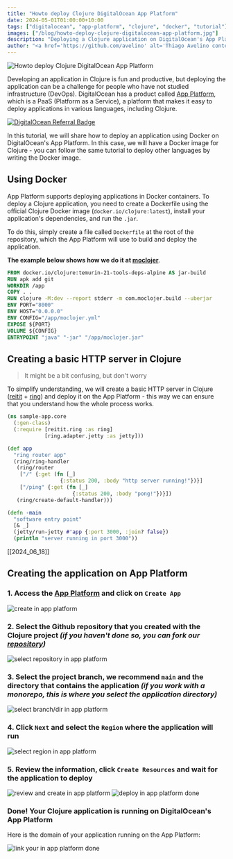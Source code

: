 ```yaml
---
title: "Howto deploy Clojure DigitalOcean App Platform"
date: 2024-05-01T01:00:00+10:00
tags: ["digitalocean", "app-platform", "clojure", "docker", "tutorial"]
images: ["/blog/howto-deploy-clojure-digitalocean-app-platform.jpg"]
description: "Deploying a Clojure application on DigitalOcean's App Platform using Docker is easy and fast. Follow this tutorial to deploy your Clojure application."
author: "<a href='https://github.com/avelino' alt='Thiago Avelino content author' target='_blank'>Thiago Avelino</a>"
---
```


![Howto deploy Clojure DigitalOcean App Platform](/blog/howto-deploy-clojure-digitalocean-app-platform.jpg?width=50%)

Developing an application in Clojure is fun and productive, but deploying the application can be a challenge for people who have not studied infrastructure (DevOps). DigitalOcean has a product called [App Platform](https://www.digitalocean.com/products/app-platform/), which is a PaaS (Platform as a Service), a platform that makes it easy to deploy applications in various languages, including Clojure.

[![DigitalOcean Referral Badge](https://web-platforms.sfo2.cdn.digitaloceanspaces.com/WWW/Badge%203.svg)](https://www.digitalocean.com/?refcode=70c384d0d807&utm_campaign=Referral_Invite&utm_medium=Referral_Program&utm_source=badge)

In this tutorial, we will share how to deploy an application using Docker on DigitalOcean's App Platform. In this case, we will have a Docker image for Clojure - you can follow the same tutorial to deploy other languages by writing the Docker image.

## Using Docker

App Platform supports deploying applications in Docker containers. To deploy a Clojure application, you need to create a Dockerfile using the official Clojure Docker image (`docker.io/clojure:latest`), install your application's dependencies, and run the `.jar`.

To do this, simply create a file called `Dockerfile` at the root of the repository, which the App Platform will use to build and deploy the application.

**The example below shows how we do it at [moclojer](https://github.com/moclojer/moclojer)**.

```Dockerfile
FROM docker.io/clojure:temurin-21-tools-deps-alpine AS jar-build
RUN apk add git
WORKDIR /app
COPY . .
RUN clojure -M:dev --report stderr -m com.moclojer.build --uberjar
ENV PORT="8000"
ENV HOST="0.0.0.0"
ENV CONFIG="/app/moclojer.yml"
EXPOSE ${PORT}
VOLUME ${CONFIG}
ENTRYPOINT "java" "-jar" "/app/moclojer.jar"
```

## Creating a basic HTTP server in Clojure

> It might be a bit confusing, but don't worry

To simplify understanding, we will create a basic HTTP server in Clojure ([reitit](https://github.com/metosin/reitit) + [ring](https://github.com/ring-clojure/ring)) and deploy it on the App Platform - this way we can ensure that you understand how the whole process works.

```clojure
(ns sample-app.core
  (:gen-class)
  (:require [reitit.ring :as ring]
            [ring.adapter.jetty :as jetty]))

(def app
  "ring router app"
  (ring/ring-handler
   (ring/router
    ["/" {:get (fn [_]
                 {:status 200, :body "http server running!"})}]
    ["/ping" {:get (fn [_]
                     {:status 200, :body "pong!"})}])
   (ring/create-default-handler)))

(defn -main
  "software entry point"
  [& _]
  (jetty/run-jetty #'app {:port 3000, :join? false})
  (println "server running in port 3000"))
```

[[2024_06_18]]

## Creating the application on App Platform

### 1. Access the [App Platform](https://cloud.digitalocean.com/apps) and click on `Create App`

![create in app platform](/blog/howto-deploy-clojure-digitalocean-app-platform/step-1.png?width=75%)

### 2. Select the Github repository that you created with the Clojure project *(if you haven't done so, you can fork our [repository](https://github.com/moclojer/clojure-to-digitalocean-app-platform))*

![select repository in app platform](/blog/howto-deploy-clojure-digitalocean-app-platform/step-2.png?width=75%)

### 3. Select the project branch, we recommend `main` and the directory that contains the application *(if you work with a monorepo, this is where you select the application directory)*

![select branch/dir in app platform](/blog/howto-deploy-clojure-digitalocean-app-platform/step-3.png?width=75%)

### 4. Click `Next` and select the `Region` where the application will run

![select region in app platform](/blog/howto-deploy-clojure-digitalocean-app-platform/step-4.png?width=75%)

### 5. Review the information, click `Create Resources` and wait for the application to deploy

![review and create in app platform](/blog/howto-deploy-clojure-digitalocean-app-platform/step-5.png?width=75%)
![deploy in app platform done](/blog/howto-deploy-clojure-digitalocean-app-platform/done.png?width=75%)

### Done! Your Clojure application is running on DigitalOcean's App Platform

Here is the domain of your application running on the App Platform:

![link your in app platform done](/blog/howto-deploy-clojure-digitalocean-app-platform/link.png?width=75%)
